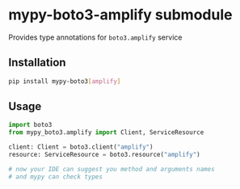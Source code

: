 # mypy-boto3-amplify submodule

Provides type annotations for `boto3.amplify` service

## Installation

```bash
pip install mypy-boto3[amplify]
```

## Usage

```python
import boto3
from mypy_boto3.amplify import Client, ServiceResource

client: Client = boto3.client("amplify")
resource: ServiceResource = boto3.resource("amplify")

# now your IDE can suggest you method and arguments names
# and mypy can check types
```

